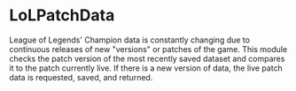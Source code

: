 # LoLPatchData
League of Legends' Champion data is constantly changing due to continuous releases of new "versions" or patches of the game.
This module checks the patch version of the most recently saved dataset and compares it to the patch currently live.
If there is a new version of data, the live patch data is requested, saved, and returned.
